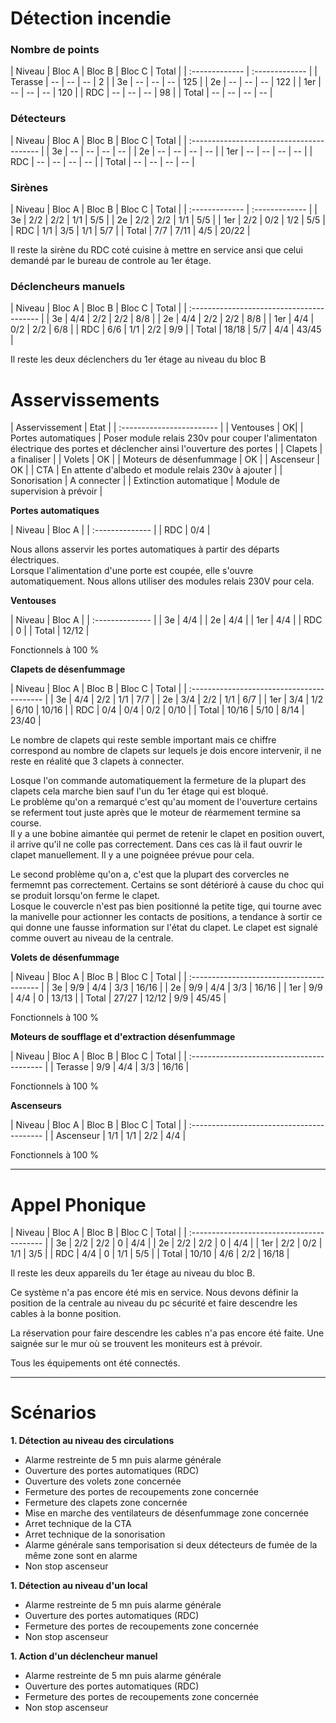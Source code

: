 Détection incendie
====================

### Nombre de points

| Niveau | Bloc A | Bloc B | Bloc C | Total |
| :------------- | :------------- |
| Terasse | -- | -- | -- | 2 |
| 3e    | -- | -- | -- | 125 |
| 2e    | -- | -- | -- | 122 |
| 1er   | -- | -- | -- | 120 |
| RDC   | -- | -- | -- | 98 |
| Total | -- | -- | -- | -- |

### Détecteurs

| Niveau | Bloc A | Bloc B | Bloc C | Total |
| :---------------------------------------- |
| 3e    | -- | -- | -- | -- |
| 2e    | -- | -- | -- | -- |
| 1er   | -- | -- | -- | -- |
| RDC   | -- | -- | -- | -- |
| Total | -- | -- | -- | -- |



### Sirènes

| Niveau | Bloc A | Bloc B | Bloc C | Total |
| :------------- | :------------- |
| 3e    | 2/2 | 2/2 | 1/1 | 5/5 |
| 2e    | 2/2 | 2/2 | 1/1 | 5/5 |
| 1er   | 2/2 | 0/2 | 1/2 | 5/5 |
| RDC   | 1/1 | 3/5 | 1/1 | 5/7 |
| Total | 7/7 | 7/11 | 4/5 | 20/22 |

Il reste la sirène du RDC coté cuisine à mettre en service ansi que celui demandé par le bureau de controle au 1er étage.  

### Déclencheurs manuels

| Niveau | Bloc A | Bloc B | Bloc C | Total |
| :---------------------------------------- |
| 3e     |   4/4  |   2/2  |   2/2  |  8/8  |
| 2e     |   4/4  |   2/2  |   2/2  |  8/8  |
| 1er    |   4/4  |   0/2  |   2/2  |  6/8  |
| RDC    |   6/6  |   1/1  |   2/2  |  9/9  |
| Total  | 18/18  |   5/7  |   4/4  | 43/45 |

Il reste les deux déclenchers du 1er étage au niveau du bloc B

Asservissements
==================================

| Asservissement | Etat     |
| :------------------------ |
| Ventouses                   | OK|
| Portes automatiques         | Poser module relais 230v pour couper l'alimentaton électrique des portes et déclencher ainsi l'ouverture des portes |
| Clapets                     | a finaliser |
| Volets                      | OK |
| Moteurs de désenfummage     | OK |
| Ascenseur                   | OK |
| CTA                         | En attente d'albedo et module relais 230v à ajouter   |
| Sonorisation                | A connecter  |
| Extinction automatique      | Module de supervision à prévoir |

**Portes automatiques**

| Niveau | Bloc A |
| :-------------- |
| RDC    |  0/4   |

Nous allons asservir les portes automatiques à partir des départs électriques.  
Lorsque l'alimentation d'une porte est coupée, elle s'ouvre automatiquement. Nous allons utiliser des modules relais 230V pour cela.  

**Ventouses**

| Niveau | Bloc A |
| :-------------- |
| 3e     |   4/4  |
| 2e     |   4/4  |
| 1er    |   4/4  |
| RDC    |   0    |
| Total  | 12/12  |

Fonctionnels à 100 %

**Clapets de désenfummage**

| Niveau | Bloc A | Bloc B | Bloc C |  Total |
| :----------------------------------------- |
| 3e     |   4/4  |   2/2  |   1/1  |   7/7  |
| 2e     |   3/4  |   2/2  |   1/1  |   6/7  |
| 1er    |   3/4  |   1/2  |  6/10  | 10/16  |
| RDC    |   0/4  |   0/4  |   0/2  |  0/10  |
| Total  | 10/16  |   5/10 |  8/14  | 23/40  |

Le nombre de clapets qui reste semble important mais ce chiffre correspond au nombre de clapets sur lequels je dois encore intervenir, il ne reste en réalité que 3 clapets à connecter.

Losque l'on commande automatiquement la fermeture de la plupart des clapets cela marche bien sauf l'un du 1er étage qui est bloqué.  
Le problème qu'on a remarqué c'est qu'au moment de l'ouverture certains se referment tout juste après que le moteur de réarmement termine sa course.  
Il y a une bobine aimantée qui permet de retenir le clapet en position ouvert, il arrive qu'il ne colle pas correctement. Dans ces cas là il faut ouvrir le clapet manuellement. Il y a une poignéee prévue pour cela.  

Le second problème qu'on a, c'est que la plupart des corvercles ne fermemnt pas correctement. Certains se sont détérioré à cause du choc qui se produit lorsqu'on ferme le clapet.  
Losque le couvercle n'est pas bien positionné la petite tige, qui tourne avec la manivelle pour actionner les contacts de positions, a tendance à sortir ce qui donne une fausse information sur l'état du clapet. Le clapet est signalé comme ouvert au niveau de la centrale.

**Volets de désenfummage**

| Niveau | Bloc A | Bloc B | Bloc C | Total |
| :---------------------------------------- |
| 3e     |  9/9   |  4/4   |   3/3  | 16/16 |
| 2e     |  9/9   |  4/4   |   3/3  | 16/16 |
| 1er    |  9/9   |  4/4   |   0    | 13/13 |
| Total  |  27/27 |  12/12 |   9/9  | 45/45 |

Fonctionnels à 100 %

**Moteurs de soufflage et d'extraction désenfummage**

| Niveau  | Bloc A | Bloc B | Bloc C | Total |
| :----------------------------------------- |
| Terasse |  9/9   |  4/4   |   3/3  | 16/16 |

Fonctionnels à 100 %  

**Ascenseurs**

| Niveau  | Bloc A | Bloc B | Bloc C | Total |
| :----------------------------------------- |
| Ascenseur |  1/1   |  1/1   |   2/2  | 4/4 |

Fonctionnels à 100 %


------------------------------------------------------------------

Appel Phonique
==============================================

| Niveau | Bloc A | Bloc B | Bloc C | Total  |
| :----------------------------------------- |
|  3e    |   2/2  |   2/2  |   0    |   4/4  |
|  2e    |   2/2  |   2/2  |   0    |   4/4  |
|  1er   |   2/2  |   0/2  |   1/1  |   3/5  |
|  RDC   |   4/4  |   0    |   1/1  |   5/5  |
|  Total | 10/10  |   4/6  |   2/2  | 16/18  |

Il reste les deux appareils du 1er étage au niveau du bloc B.  

Ce système n'a pas encore été mis en service. Nous devons définir la position de la centrale au niveau du pc sécurité et faire descendre les cables à la bonne position.   

La réservation pour faire descendre les cables n'a pas encore été faite. Une saignée sur le mur où se trouvent les moniteurs est à prévoir.

Tous les équipements ont été connectés.

------------------------------------------------------------------

Scénarios
===================================================================

__1. Détection au niveau des circulations__  

 * Alarme restreinte de 5 mn puis alarme générale
 * Ouverture des portes automatiques (RDC)
 * Ouverture des volets zone concernée
 * Fermeture des portes de recoupements zone concernée
 * Fermeture des clapets zone concernée
 * Mise en marche des ventilateurs de désenfummage zone concernée
 * Arret technique de la CTA
 * Arret technique de la sonorisation
 * Alarme générale sans temporisation si deux détecteurs de fumée de la même zone sont en alarme
 * Non stop ascenseur

__1. Détection au niveau d'un local__

  * Alarme restreinte de 5 mn puis alarme générale
  * Ouverture des portes automatiques (RDC)
  * Fermeture des portes de recoupements zone concernée
  * Non stop ascenseur

__1. Action d'un déclencheur manuel__  

  * Alarme restreinte de 5 mn puis alarme générale
  * Ouverture des portes automatiques (RDC)
  * Fermeture des portes de recoupements zone concernée
  * Non stop ascenseur
